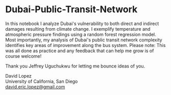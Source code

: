 # Dubai-Public-Transit-Network
In this notebook I analyze Dubai's vulnerability to both direct and indirect damages resulting from climate change. I exemplify temperature and atmospheric pressure findings using a random forest regression model. Most importantly, my analysis of Dubai's public transit network complexity identifies key areas of improvement along the bus system. Please note: This was all done as practice and any feedback that can help me grow is of course welcome!

Thank you Jeffrey Uguchukwu for letting me bounce ideas of you.


David Lopez
<br> University of California, San Diego
<br> david.eric.lopez@gmail.com
